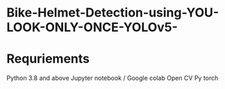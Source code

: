 # Bike-Helmet-Detection-using-YOU-LOOK-ONLY-ONCE-YOLOv5-

# Requriements
Python 3.8 and above
Jupyter notebook / Google colab
Open CV
Py torch

